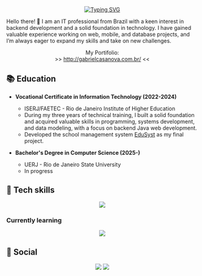 <div align="center">
    <a href="https://git.io/typing-svg"><img src="https://readme-typing-svg.demolab.com?font=Pixelify+Sans&size=50&duration=2000&color=F7F7F7&vCenter=true&multiline=true&repeat=false&width=320&height=150&lines=Gabriel+;Casanova+%F0%9F%92%BE" alt="Typing SVG" /></a>
</div>

Hello there! 👋 I am an IT professional from Brazil with a keen interest in backend development and a solid foundation in technology. I have gained valuable experience working on web, mobile, and database projects, and I’m always eager to expand my skills and take on new challenges.

<div align="center">
    My Portifolio: <br>
    >> <a href="http://gabrielcasanova.com.br/">http://gabrielcasanova.com.br/</a> <<
</div>

## 📚 Education
- **Vocational Certificate in Information Technology (2022-2024)**
  - ISERJ/FAETEC - Rio de Janeiro Institute of Higher Education
  - During my three years of technical training, I built a solid foundation and acquired valuable skills in programming, systems development, and data modeling, with a focus on backend Java web development.
  - Developed the school management system [EduSyst](https://github.com/gabcasanova/EduSyst) as my final project.

- **Bachelor's Degree in Computer Science (2025-)**
  - UERJ - Rio de Janeiro State University
  - In progress

## 🔧 Tech skills
<div align=center>
    <img src="https://skillicons.dev/icons?i=html,css,js,bootstrap,jquery,php,wordpress,java,androidstudio,mysql&perline=5">
</div>

### Currently learning
<div align=center>
    <img src="https://skillicons.dev/icons?i=tailwind,ts,nodejs,react&perline=5">
</div>

## 👥 Social
<div align=center>
    <a href="https://www.linkedin.com/in/gbcasanova/" target="_blank"><img src="https://img.shields.io/badge/linkedin-%230077B5.svg?style=for-the-badge&logo=linkedin&logoColor=white"></a>
    <a href="mailto:con.casanovaproductions@gmail.com"><img src="https://img.shields.io/badge/Gmail-D14836?style=for-the-badge&logo=gmail&logoColor=white"></a>
</div>